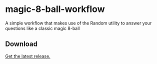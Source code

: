 # magic-8-ball-workflow
 A simple workflow that makes use of the Random utility to answer your questions like a classic magic 8-ball

## Download

[Get the latest release.](https://github.com/alfredapp/magic-8-ball-workflow/releases/latest/download/Magic.8.Ball.alfredworkflow)
